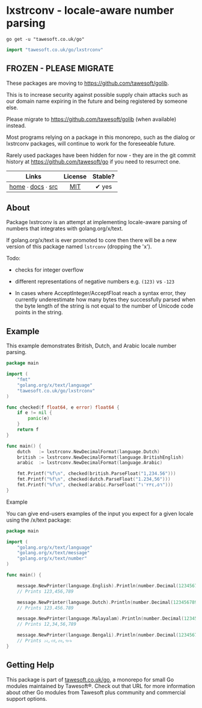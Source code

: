 # lxstrconv - locale-aware number parsing

```shell script
go get -u "tawesoft.co.uk/go"
```

```go
import "tawesoft.co.uk/go/lxstrconv"
```




## FROZEN - PLEASE MIGRATE

These packages are moving to https://github.com/tawesoft/golib.

This is to increase security against possible supply chain attacks such as our domain name expiring in the future and being registered by someone else.

Please migrate to https://github.com/tawesoft/golib (when available) instead.

Most programs relying on a package in this monorepo, such as the dialog or lxstrconv packages, will continue to work for the foreseeable future.

Rarely used packages have been hidden for now - they are in the git commit history at https://github.com/tawesoft/go if you need to resurrect one.



|  Links  | License | Stable? |
|:-------:|:-------:|:-------:|
| [home][home_lxstrconv] ∙ [docs][docs_lxstrconv] ∙ [src][src_lxstrconv] | [MIT][copy_lxstrconv] | ✔ yes |

[home_lxstrconv]: https://tawesoft.co.uk/go/lxstrconv
[src_lxstrconv]:  https://github.com/tawesoft/go/tree/master/lxstrconv
[docs_lxstrconv]: https://www.tawesoft.co.uk/go/doc/lxstrconv
[copy_lxstrconv]: https://github.com/tawesoft/go/tree/master/lxstrconv/LICENSE.txt

## About

Package lxstrconv is an attempt at implementing locale-aware parsing of
numbers that integrates with golang.org/x/text.

If golang.org/x/text is ever promoted to core then there will be a new version
of this package named `lstrconv` (dropping the 'x').

Todo:

* checks for integer overflow

* different representations of negative numbers e.g. `(123)` vs `-123`

* In cases where AcceptInteger/AcceptFloat reach a syntax error, they
currently underestimate how many bytes they successfully parsed when
the byte length of the string is not equal to the number of Unicode
code points in the string.


## Example


This example demonstrates British, Dutch, and Arabic locale number parsing.


```go
package main

import (
    "fmt"
    "golang.org/x/text/language"
    "tawesoft.co.uk/go/lxstrconv"
)

func checked(f float64, e error) float64 {
    if e != nil {
        panic(e)
    }
    return f
}

func main() {
    dutch   := lxstrconv.NewDecimalFormat(language.Dutch)
    british := lxstrconv.NewDecimalFormat(language.BritishEnglish)
    arabic  := lxstrconv.NewDecimalFormat(language.Arabic)

    fmt.Printf("%f\n", checked(british.ParseFloat("1,234.56")))
    fmt.Printf("%f\n", checked(dutch.ParseFloat("1.234,56")))
    fmt.Printf("%f\n", checked(arabic.ParseFloat("١٬٢٣٤٫٥٦")))
}
```

Example

You can give end-users examples of the input you expect for a given locale
using the /x/text package:


```go
package main

import (
    "golang.org/x/text/language"
    "golang.org/x/text/message"
    "golang.org/x/text/number"
)

func main() {

    message.NewPrinter(language.English).Println(number.Decimal(123456789))
    // Prints 123,456,789

    message.NewPrinter(language.Dutch).Println(number.Decimal(123456789))
    // Prints 123.456.789

    message.NewPrinter(language.Malayalam).Println(number.Decimal(123456789))
    // Prints 12,34,56,789

    message.NewPrinter(language.Bengali).Println(number.Decimal(123456789))
    // Prints ১২,৩৪,৫৬,৭৮৯
}
```

## Getting Help

This package is part of [tawesoft.co.uk/go](https://www.tawesoft.co.uk/go),
a monorepo for small Go modules maintained by Tawesoft®.
Check out that URL for more information about other Go modules from
Tawesoft plus community and commercial support options.